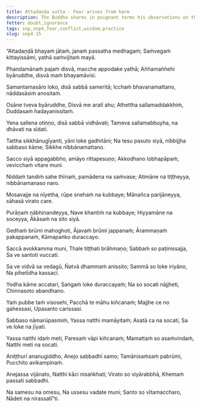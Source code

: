 ```yaml
---
title: Attadaṇḍa sutta - Fear arises from harm
description: The Buddha shares in poignant terms his observations on the agitation all beings experience which led to his urgency to awaken. He then shares on the path to awakening and describes the dwelling of an awakened being.
fetter: doubt,ignorance
tags: snp,snp4,fear,conflict,wisdom,practice
slug: snp4.15
---
```


“Attadaṇḍā bhayaṁ jātaṁ,
janaṁ passatha medhagaṁ;
Saṁvegaṁ kittayissāmi,
yathā saṁvijitaṁ mayā.

Phandamānaṁ pajaṁ disvā,
macche appodake yathā;
Aññamaññehi byāruddhe,
disvā maṁ bhayamāvisi.

Samantamasāro loko,
disā sabbā sameritā;
Icchaṁ bhavanamattano,
nāddasāsiṁ anositaṁ.

Osāne tveva byāruddhe,
Disvā me aratī ahu;
Athettha sallamaddakkhiṁ,
Duddasaṁ hadayanissitaṁ.

Yena sallena otiṇṇo,
disā sabbā vidhāvati;
Tameva sallamabbuyha,
na dhāvati na sīdati.

Tattha sikkhānugīyanti,
yāni loke gadhitāni;
Na tesu pasuto siyā,
nibbijjha sabbaso kāme;
Sikkhe nibbānamattano.

Sacco siyā appagabbho,
amāyo rittapesuṇo;
Akkodhano lobhapāpaṁ,
vevicchaṁ vitare muni.

Niddaṁ tandiṁ sahe thīnaṁ,
pamādena na saṁvase;
Atimāne na tiṭṭheyya,
nibbānamanaso naro.

Mosavajje na nīyetha,
rūpe snehaṁ na kubbaye;
Mānañca parijāneyya,
sāhasā virato care.

Purāṇaṁ nābhinandeyya,
Nave khantiṁ na kubbaye;
Hiyyamāne na soceyya,
Ākāsaṁ na sito siyā.

Gedhaṁ brūmi mahoghoti,
Ājavaṁ brūmi jappanaṁ;
Ārammaṇaṁ pakappanaṁ,
Kāmapaṅko duraccayo.

Saccā avokkamma muni,
Thale tiṭṭhati brāhmaṇo;
Sabbaṁ so paṭinissajja,
Sa ve santoti vuccati.

Sa ve vidvā sa vedagū,
Ñatvā dhammaṁ anissito;
Sammā so loke iriyāno,
Na pihetīdha kassaci.

Yodha kāme accatari,
Saṅgaṁ loke duraccayaṁ;
Na so socati nājjheti,
Chinnasoto abandhano.

Yaṁ pubbe taṁ visosehi,
Pacchā te māhu kiñcanaṁ;
Majjhe ce no gahessasi,
Upasanto carissasi.

Sabbaso nāmarūpasmiṁ,
Yassa natthi mamāyitaṁ;
Asatā ca na socati,
Sa ve loke na jīyati.

Yassa natthi idaṁ meti,
Paresaṁ vāpi kiñcanaṁ;
Mamattaṁ so asaṁvindaṁ,
Natthi meti na socati.

Aniṭṭhurī ananugiddho,
Anejo sabbadhī samo;
Tamānisaṁsaṁ pabrūmi,
Pucchito avikampinaṁ.

Anejassa vijānato,
Natthi kāci nisaṅkhati;
Virato so viyārabbhā,
Khemaṁ passati sabbadhi.

Na samesu na omesu,
Na ussesu vadate muni;
Santo so vītamaccharo,
Nādeti na nirassatī”ti.
